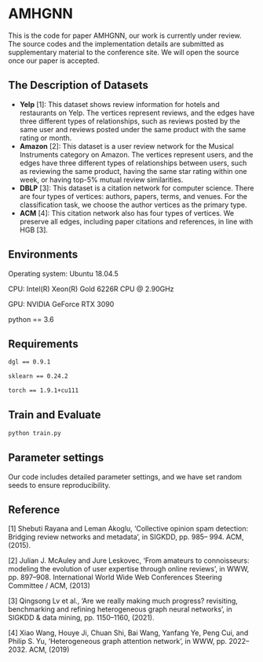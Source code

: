 # AMHGNN

This is the code for paper AMHGNN, our work is currently under review. The source codes and the implementation details are submitted as supplementary material to the conference site. We will open the source once our paper is accepted.


## The Description of Datasets
- **Yelp** [1]: This dataset shows review information for hotels and restaurants on Yelp. The vertices represent reviews, and the edges have three different types of relationships, such as reviews posted by the same user and reviews posted under the same product with the same rating or month.
- **Amazon** [2]: This dataset is a user review network for the Musical Instruments category on Amazon. The vertices represent users, and the edges have three different types of relationships between users, such as reviewing the same product, having the same star rating within one week, or having top-5% mutual review similarities.
- **DBLP** [3]: This dataset is a citation network for computer science. There are four types of vertices: authors, papers, terms, and venues. For the classification task, we choose the author vertices as the primary type.
- **ACM** [4]: This citation network also has four types of vertices. We preserve all edges, including paper citations and references, in line with HGB [3].

## Environments

Operating system:  Ubuntu 18.04.5

CPU: Intel(R) Xeon(R) Gold 6226R CPU @ 2.90GHz

GPU: NVIDIA GeForce RTX 3090

python == 3.6

## Requirements
``` bash
dgl == 0.9.1

sklearn == 0.24.2

torch == 1.9.1+cu111
```

## Train and Evaluate

``` bash
python train.py
```

## Parameter settings

Our code includes detailed parameter settings, and we have set random seeds to ensure reproducibility.	

## Reference
[1] Shebuti Rayana and Leman Akoglu, ‘Collective opinion spam detection: Bridging review networks and metadata’, in SIGKDD, pp. 985–
994. ACM, (2015).

[2] Julian J. McAuley and Jure Leskovec, ‘From amateurs to connoisseurs: modeling the evolution of user expertise through online reviews’, in WWW, pp. 897–908. International World Wide Web Conferences Steering Committee / ACM, (2013)

[3] Qingsong Lv et al., ‘Are we really making much progress? revisiting, benchmarking and refining heterogeneous graph neural networks’, in SIGKDD & data mining, pp. 1150–1160, (2021).

[4] Xiao Wang, Houye Ji, Chuan Shi, Bai Wang, Yanfang Ye, Peng Cui, and Philip S. Yu, ‘Heterogeneous graph attention network’, in WWW,
pp. 2022–2032. ACM, (2019)
